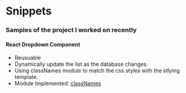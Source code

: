 # Snippets
### Samples of the project I worked on recently
#### React Dropdown Component
* Reusuable
* Dynamically update the list as the database changes.
* Using classNames module to match the css styles with the stlying template.
* Module Implemented: [classNames](https://github.com/JedWatson/classnames)
